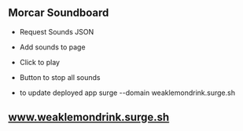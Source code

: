 ## Morcar Soundboard

* Request Sounds JSON
* Add sounds to page
* Click to play
* Button to stop all sounds


* to update deployed app
surge --domain weaklemondrink.surge.sh

## www.weaklemondrink.surge.sh
